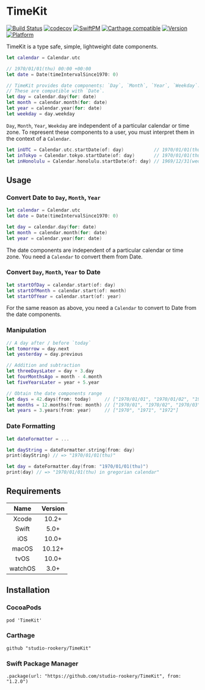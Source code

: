 # TimeKit

[![Build Status](https://travis-ci.org/studio-rookery/TimeKit.svg?branch=master)](https://travis-ci.org/studio-rookery/TimeKit) [![codecov](https://codecov.io/gh/studio-rookery/TimeKit/branch/master/graph/badge.svg)](https://codecov.io/gh/studio-rookery/TimeKit) [![SwiftPM](https://img.shields.io/badge/SwiftPM-compatible-brightgreen.svg)](https://github.com/apple/swift-package-manager) [![Carthage compatible](https://img.shields.io/badge/Carthage-compatible-4BC51D.svg?style=flat)](https://github.com/studio-rookery/TimeKit) [![Version](https://img.shields.io/cocoapods/v/TimeKit.svg?style=flat)](http://cocoadocs.org/docsets/TimeKit) [![Platform](https://img.shields.io/cocoapods/p/TimeKit.svg?style=flat)](http://cocoadocs.org/docsets/TimeKit)

TimeKit is a type safe, simple, lightweight date components.

```swift
let calendar = Calendar.utc

// 1970/01/01(thu) 00:00 +00:00
let date = Date(timeIntervalSince1970: 0)

// TimeKit provides date components: `Day`, `Month`, `Year`, `Weekday`.
// These are compatible with `Date`.
let day = calendar.day(for: date)
let month = calendar.month(for: date)
let year = calendar.year(for: date)
let weekday = day.weekday
```

`Day`, `Month`, `Year`, `Weekday` are independent of a particular calendar or time zone.
To represent these components to a user, you must interpret them in the context of a `Calendar`.

```swift
let inUTC = Calendar.utc.startDate(of: day)           // 1970/01/01(thu) 00:00 +00:00
let inTokyo = Calendar.tokyo.startDate(of: day)       // 1970/01/01(thu) 09:00 +00:00
let inHonolulu = Calendar.honolulu.startDate(of: day) // 1969/12/31(wed) 14:00 +00:00
```

## Usage

### Convert Date to `Day`, `Month`, `Year`
```swift
let calendar = Calendar.utc
let date = Date(timeIntervalSince1970: 0)

let day = calendar.day(for: date)
let month = calendar.month(for: date)
let year = calendar.year(for: date)
```

The date components are independent of a particular calendar or time zone.
You need a `Calendar` to convert them from Date.

### Convert `Day`, `Month`, `Year` to Date
```swift
let startOfDay = calendar.start(of: day)
let startOfMonth = calendar.start(of: month)
let startOfYear = calendar.start(of: year)
```
For the same reason as above, you need a `Calendar` to convert to Date from the date components.

### Manipulation

```swift
// A day after / before `today`
let tomorrow = day.next
let yesterday = day.previous

// Addition and subtraction
let threeDaysLater = day + 3.day
let fourMonthsAgo = month - 4.month
let fiveYearsLater = year + 5.year

// Obtain the date components range
let days = 42.days(from: today)     // ["1970/01/01", "1970/01/02", "1970/01/03", ...]
let months = 12.months(from: month) // ["1970/01", "1970/02", "1970/03", ...]
let years = 3.years(from: year)     // ["1970", "1971", "1972"]
```

### Date Formatting

```swift
let dateFormatter = ...

let dayString = dateFormatter.string(from: day)
print(dayString) // => "1970/01/01(thu)"

let day = dateFormatter.day(from: "1970/01/01(thu)")
print(day) // => "1970/01/01(thu) in gregorian calendar"
```

## Requirements

|Name|Version|
|:-:|:-:|
|Xcode|10.2+|
|Swift|5.0+|
|iOS|10.0+|
|macOS|10.12+|
|tvOS|10.0+|
|watchOS|3.0+|

## Installation

### CocoaPods
```
pod 'TimeKit'
```

### Carthage
```
github "studio-rookery/TimeKit"
```

### Swift Package Manager
```
.package(url: "https://github.com/studio-rookery/TimeKit", from: "1.2.0")
```
